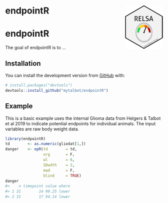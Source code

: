 
<!-- README.md is generated from README.Rmd. Please edit that file -->
endpointR <img src='man/figures/logo.png' align="right" height="139" />
=======================================================================

endpointR
=========

<!-- badges: start -->
<!-- badges: end -->
The goal of endpointR is to ...

Installation
------------

You can install the development version from [GitHub](https://github.com/) with:

``` r
# install.packages("devtools")
devtools::install_github("mytalbot/endpointR")
```

Example
-------

This is a basic example uses the internal Glioma data from Helgers & Talbot et al 2019 to indicate potential endpoints for individual animals. The input variables are raw body weight data.

``` r
library(endpointR)
td        <- as.numeric(gliodat[1,])
danger    <- epR(td        = td,
                 org       = F,
                 wl        = 6,
                 SDwdth    = 2,
                 mad       = F,
                 blind     = TRUE)
danger
#>    n timepoint value where
#> 1 31        14 99.25 lower
#> 2 31        17 94.14 lower
```
